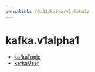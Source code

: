 ```yaml
---
permalink: /0.33/kafka/v1alpha1/
---
```


# kafka.v1alpha1



* [kafkaTopic](kafkaTopic.md)
* [kafkaUser](kafkaUser.md)